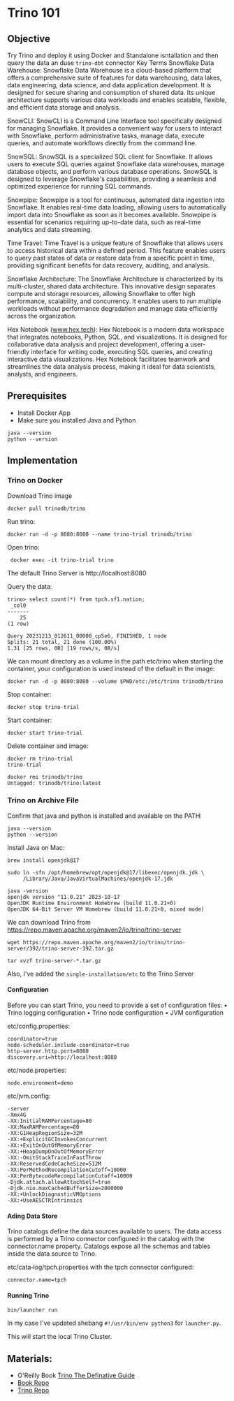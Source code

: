 # Trino 101

## Objective

Try Trino and deploy it using Docker and Standalone isntallation and then query the data an duse `trino-dbt` connector
Key Terms
Snowflake Data Warehouse: Snowflake Data Warehouse is a cloud-based platform that offers a comprehensive suite of features for data warehousing, data lakes, data engineering, data science, and data application development. It is designed for secure sharing and consumption of shared data. Its unique architecture supports various data workloads and enables scalable, flexible, and efficient data storage and analysis.

SnowCLI: SnowCLI is a Command Line Interface tool specifically designed for managing Snowflake. It provides a convenient way for users to interact with Snowflake, perform administrative tasks, manage data, execute queries, and automate workflows directly from the command line.

SnowSQL: SnowSQL is a specialized SQL client for Snowflake. It allows users to execute SQL queries against Snowflake data warehouses, manage database objects, and perform various database operations. SnowSQL is designed to leverage Snowflake's capabilities, providing a seamless and optimized experience for running SQL commands.

Snowpipe: Snowpipe is a tool for continuous, automated data ingestion into Snowflake. It enables real-time data loading, allowing users to automatically import data into Snowflake as soon as it becomes available. Snowpipe is essential for scenarios requiring up-to-date data, such as real-time analytics and data streaming.

Time Travel: Time Travel is a unique feature of Snowflake that allows users to access historical data within a defined period. This feature enables users to query past states of data or restore data from a specific point in time, providing significant benefits for data recovery, auditing, and analysis.

Snowflake Architecture: The Snowflake Architecture is characterized by its multi-cluster, shared data architecture. This innovative design separates compute and storage resources, allowing Snowflake to offer high performance, scalability, and concurrency. It enables users to run multiple workloads without performance degradation and manage data efficiently across the organization.

Hex Notebook (www.hex.tech): Hex Notebook is a modern data workspace that integrates notebooks, Python, SQL, and visualizations. It is designed for collaborative data analysis and project development, offering a user-friendly interface for writing code, executing SQL queries, and creating interactive data visualizations. Hex Notebook facilitates teamwork and streamlines the data analysis process, making it ideal for data scientists, analysts, and engineers.

## Prerequisites

- Install Docker App
- Make sure you installed Java and Python

```
java --version
python --version
```

## Implementation

### Trino on Docker
Download Trino image

```
docker pull trinodb/trino
```

Run trino:

```
docker run -d -p 8080:8080 --name trino-trial trinodb/trino
```

Open trino:

```
 docker exec -it trino-trial trino
```

The default Trino Server is http://localhost:8080

Query the data:

```
trino> select count(*) from tpch.sf1.nation;
 _col0 
-------
    25 
(1 row)

Query 20231213_012611_00000_cp5e6, FINISHED, 1 node
Splits: 21 total, 21 done (100.00%)
1.31 [25 rows, 0B] [19 rows/s, 0B/s]
```

We can mount directory as a volume in the path
etc/trino when starting the container, your configuration is used instead of the default
in the image:

```
docker run -d -p 8080:8080 --volume $PWD/etc:/etc/trino trinodb/trino
```

Stop container:

```
docker stop trino-trial
```

Start container:

```
docker start trino-trial
```

Delete container and image:

```
docker rm trino-trial
trino-trial

docker rmi trinodb/trino
Untagged: trinodb/trino:latest
```

### Trino on Archive File

Confirm that java and python is installed and available on the PATH:

```
java --version
python --version
```

Install Java on Mac:

```
brew install openjdk@17

sudo ln -sfn /opt/homebrew/opt/openjdk@17/libexec/openjdk.jdk \
     /Library/Java/JavaVirtualMachines/openjdk-17.jdk

java -version
openjdk version "11.0.21" 2023-10-17
OpenJDK Runtime Environment Homebrew (build 11.0.21+0)
OpenJDK 64-Bit Server VM Homebrew (build 11.0.21+0, mixed mode)
```

We can download Trino from https://repo.maven.apache.org/maven2/io/trino/trino-server

```
wget https://repo.maven.apache.org/maven2/io/trino/trino-server/392/trino-server-392.tar.gz

tar xvzf trino-server-*.tar.gz
```

Also, I've added the `single-installation/etc` to the Trino Server

#### Configuration

Before you can start Trino, you need to provide a set of configuration files:
• Trino logging configuration
• Trino node configuration
• JVM configuration

etc/config.properties:

```
coordinator=true
node-scheduler.include-coordinator=true
http-server.http.port=8080
discovery.uri=http://localhost:8080
```

etc/node.properties:

```
node.environment=demo
```

etc/jvm.config:

```
-server
-Xmx4G
-XX:InitialRAMPercentage=80
-XX:MaxRAMPercentage=80
-XX:G1HeapRegionSize=32M
-XX:+ExplicitGCInvokesConcurrent
-XX:+ExitOnOutOfMemoryError
-XX:+HeapDumpOnOutOfMemoryError
-XX:-OmitStackTraceInFastThrow
-XX:ReservedCodeCacheSize=512M
-XX:PerMethodRecompilationCutoff=10000
-XX:PerBytecodeRecompilationCutoff=10000
-Djdk.attach.allowAttachSelf=true
-Djdk.nio.maxCachedBufferSize=2000000
-XX:+UnlockDiagnosticVMOptions
-XX:+UseAESCTRIntrinsics
```

#### Ading Data Store

Trino catalogs define the data sources available to users. The data access is performed
by a Trino connector configured in the catalog with the connector.name property.
Catalogs expose all the schemas and tables inside the data source to Trino.

etc/cata‐log/tpch.properties with the tpch connector configured:

```
connector.name=tpch
```

#### Running Trino

```
bin/launcher run
```

In my case I've updated shebang `#!/usr/bin/env python3` for `launcher.py`.

This will start the local Trino Cluster. 

## Materials:

- O'Reilly Book [Trino The Definative Guide](https://www.starburst.io/wp-content/uploads/2021/04/Trino-Oreilly-Guide.pdf)
- [Book Repo](https://github.com/trinodb/trino-the-definitive-guide)
- [Trino Repo](https://github.com/trinodb/trino)
